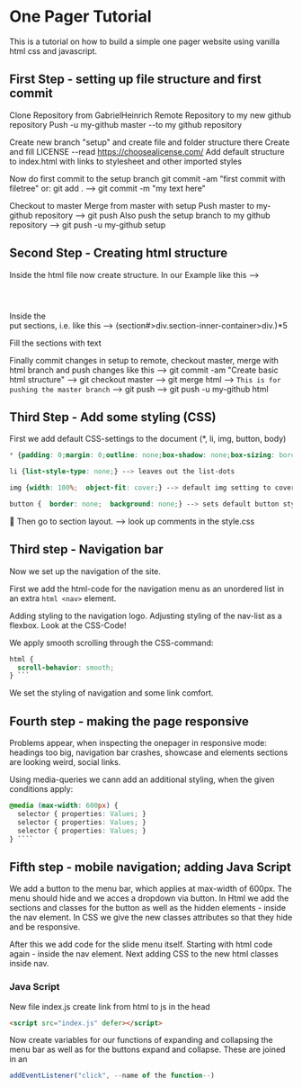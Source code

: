 # One Pager Tutorial

This is a tutorial on how to build a simple one pager website using vanilla html css and javascript.

## First Step - setting up file structure and first commit

Clone Repository from GabrielHeinrich
Remote Repository to my new github repository
Push -u my-github master --to my github repository

Create new branch "setup" and create file and folder structure there
Create and fill LICENSE --read https://choosealicense.com/
Add default structure to index.html with links to stylesheet and other imported styles

Now do first commit to the setup branch
git commit -am "first commit with filetree"
or: git add . --> git commit -m "my text here"

Checkout to master
Merge from master with setup
Push master to my-github repository --> git push
Also push the setup branch to my github repository --> git push -u my-github setup

## Second Step - Creating html structure

Inside the html file now create structure. In our Example like this --> <header></header> <main></main> <footer></footer>
Inside the <main> put sections, i.e. like this --> (section#>div.section-inner-container>div.)\*5 <!-- 5 sections with 1 child each: div class="section-inner-container" with 1 child div class="" -->

Fill the sections with text

Finally commit changes in setup to remote, checkout master, merge with html branch and push changes like this
--> git commit -am "Create basic html structure"
--> git checkout master
--> git merge html
--> `This is for pushing the master branch`
--> git push
--> git push -u my-github html

## Third Step - Add some styling (CSS)

First we add default CSS-settings to the document (\*, li, img, button, body)

```css
* {padding: 0;margin: 0;outline: none;box-shadow: none;box-sizing: border-box;} --> sets default margin, padding to 0; Outline would be outside the border, we set it default to 0; box-shadow none; box-sizing: border-box means, that padding and margin are being substracted from the given Height & width of the box, instead of being added.

li {list-style-type: none;} --> leaves out the list-dots

img {width: 100%;  object-fit: cover;} --> default img setting to cover the whole parent container and cover other elements; object fit will zoom the picture to fit the given width and otherwise cut the edges - with fill it would always be fully displayed

button {  border: none;  background: none;} --> sets default button styling
```


Then go to section layout.
--> look up comments in the style.css

## Third step - Navigation bar

Now we set up the navigation of the site.

First we add the html-code for the navigation menu as an unordered list in an extra `html <nav>` element.

Adding styling to the navigation logo. Adjusting styling of the nav-list as a flexbox. Look at the CSS-Code!

We apply smooth scrolling through the CSS-command:

````css
html {
  scroll-behavior: smooth;
} ```
````

We set the styling of navigation and some link comfort.

## Fourth step - making the page responsive

Problems appear, when inspecting the onepager in responsive mode: headings too big, navigation bar crashes, showcase and elements sections are looking weird, social links.

Using media-queries we cann add an additional styling, when the given conditions apply:

`````css
@media (max-width: 600px) {
  selector { properties: Values; }
  selector { properties: Values; }
  selector { properties: Values; }
} ````
`````

## Fifth step - mobile navigation; adding Java Script

We add a button to the menu bar, which applies at max-width of 600px. The menu should hide and we acces a dropdown via button.
In Html we add the sections and classes for the button as well as the hidden elements - inside the nav element.
In CSS we give the new classes attributes so that they hide and be responsive.

After this we add code for the slide menu itself.
Starting with html code again - inside the nav element.
Next adding CSS to the new html classes inside nav.

### Java Script

New file index.js
create link from html to js in the head

```html
<script src="index.js" defer></script>
```

Now create variables for our functions of expanding and collapsing the menu bar as well as for the buttons expand and collapse.
These are joined in an

```js
addEventListener("click", --name of the function--)
```
